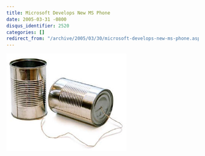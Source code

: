 ```yaml
---
title: Microsoft Develops New MS Phone
date: 2005-03-31 -0800
disqus_identifier: 2520
categories: []
redirect_from: "/archive/2005/03/30/microsoft-develops-new-ms-phone.aspx/"
---
```


![Phone](/images/MsPhone.jpg)


